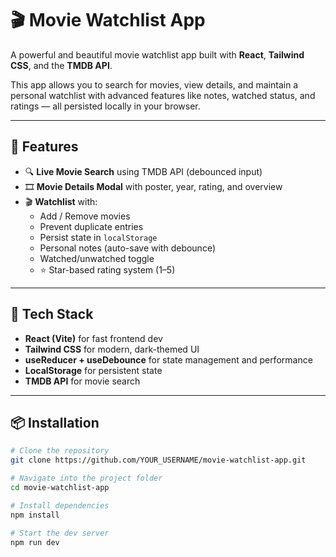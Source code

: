 # 🎬 Movie Watchlist App

A powerful and beautiful movie watchlist app built with **React**, **Tailwind CSS**, and the **TMDB API**.

This app allows you to search for movies, view details, and maintain a personal watchlist with advanced features like notes, watched status, and ratings — all persisted locally in your browser.

---

## 🚀 Features

- 🔍 **Live Movie Search** using TMDB API (debounced input)
- 🎞️ **Movie Details Modal** with poster, year, rating, and overview
- 🎬 **Watchlist** with:
  - Add / Remove movies
  - Prevent duplicate entries
  - Persist state in `localStorage`
  - Personal notes (auto-save with debounce)
  - Watched/unwatched toggle
  - ⭐ Star-based rating system (1–5)

---

## 🧠 Tech Stack

- **React (Vite)** for fast frontend dev
- **Tailwind CSS** for modern, dark-themed UI
- **useReducer + useDebounce** for state management and performance
- **LocalStorage** for persistent state
- **TMDB API** for movie search

---

## 📦 Installation

```bash
# Clone the repository
git clone https://github.com/YOUR_USERNAME/movie-watchlist-app.git

# Navigate into the project folder
cd movie-watchlist-app

# Install dependencies
npm install

# Start the dev server
npm run dev
```
